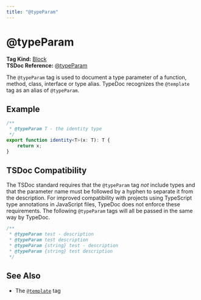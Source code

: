 ```yaml
---
title: "@typeParam"
---
```


# @typeParam

**Tag Kind:** [Block](../tags.md#Block-Tags) <br>
**TSDoc Reference:** [@typeParam](https://tsdoc.org/pages/tags/typeParam/)

The `@typeParam` tag is used to document a type parameter of a function, method, class, interface or type alias.
TypeDoc recognizes the `@template` tag as an alias of `@typeParam`.

## Example

```ts
/**
 * @typeParam T - the identity type
 */
export function identity<T>(x: T): T {
    return x;
}
```

## TSDoc Compatibility

The TSDoc standard requires that the `@typeParam` tag _not_ include types and
that the parameter name must be followed by a hyphen to separate it from the
description. For improved compatibility with projects using TypeScript type
annotations in JavaScript files, TypeDoc does not enforce these requirements.
The following `@typeParam` tags will all be passed in the same way by TypeDoc.

```ts
/**
 * @typeParam test - description
 * @typeParam test description
 * @typeParam {string} test - description
 * @typeParam {string} test description
 */
```

## See Also

-   The [`@template`](template.md) tag
